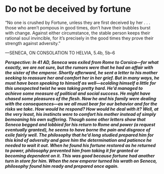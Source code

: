 # Do not be deceived by fortune

“No one is crushed by Fortune, unless they are first deceived by
her . . . those who aren’t pompous in good times, don’t have their
bubbles burst with change. Against either circumstance, the stable
person keeps their rational soul invincible, for it’s precisely in the
good times they prove their strength against adversity.”

—SENECA, ON CONSOLATION TO HELVIA, 5.4b, 5b–6

***Perspective:  In 41 AD, Seneca was exiled from Rome to Corsica—for what exactly, we are not sure, but the rumors were that he had an affair with the sister of the emperor. Shortly afterward, he sent a letter to his mother seeking to reassure her and comfort her in her grief. But in many ways, he must have been speaking to himself as well—scolding himself a little for this unexpected twist he was taking pretty hard. He’d managed to achieve some measure of political and social success. He might have chased some pleasures of the flesh. Now he and his family were dealing with the consequences—as we all must bear for our behavior and for the risks we take. How would he respond? How would he deal with it? Well, at the very least, his instincts were to comfort his mother instead of simply bemoaning his own suffering. Though some other letters show that Seneca begged and lobbied for his return to Rome and power (a request eventually granted), he seems to have borne the pain and disgrace of exile fairly well. The philosophy that he’d long studied prepared him for this kind of adversity and gave him the determination and patience he needed to wait it out. When he found his fortune restored as he returned to power, philosophy prevented him from taking it for granted or becoming dependent on it. This was good because fortune had another turn in store for him. When the new emperor turned his wrath on Seneca, philosophy found him ready and prepared once again.***